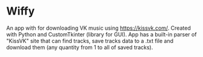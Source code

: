 # Wiffy
An app with for downloading VK music using https://kissvk.com/. Created with Python and CustomTkinter (library for GUI).
App has a built-in parser of "KissVK" site that can find tracks, save tracks data to a .txt file and download them (any quantity from 1 to all of saved tracks).

